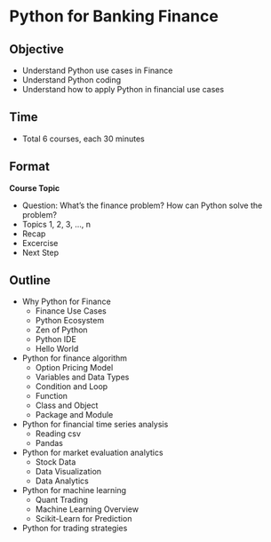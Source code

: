 # Python for Banking Finance

## Objective

- Understand Python use cases in Finance
- Understand Python coding
- Understand how to apply Python in financial use cases

## Time

- Total 6 courses, each 30 minutes

## Format

**Course Topic**

- Question: What’s the finance problem? How can Python solve the problem?
- Topics 1, 2, 3, ..., n
- Recap
- Excercise
- Next Step

## Outline

- Why Python for Finance
  - Finance Use Cases
  - Python Ecosystem
  - Zen of Python
  - Python IDE
  - Hello World
- Python for finance algorithm
  - Option Pricing Model
  - Variables and Data Types
  - Condition and Loop
  - Function
  - Class and Object
  - Package and Module
- Python for financial time series analysis
  - Reading csv
  - Pandas
- Python for market evaluation analytics
  - Stock Data
  - Data Visualization
  - Data Analytics
- Python for machine learning
  - Quant Trading
  - Machine Learning Overview
  - Scikit-Learn for Prediction
- Python for trading strategies
